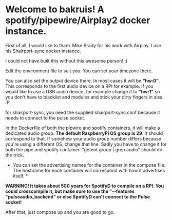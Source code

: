 # Welcome to bakruis! A spotify/pipewire/Airplay2 docker instance.

First of all, I would like to thank Mike Brady for his work with Airplay. I use his Shairport-sync docker instance.

I could not have built this without this awesome person! :)

Edit the environment file to suit you. You can set your timezone there.

You can also set the output device there. In most cases it will be **"hw:0"**. This corresponds to the first audio device on a RPI for example. If you would like to use a USB audio device, for example change it to **"hw:1"** so you don't have to blacklist and modules and stick your dirty fingers in alsa. :P

for shairport-sync, you need the supplied shairport-sync.conf because it needs to connect to the pulse socket.

In the Dockerfile of both the pipwire and spotify containers, it will make a dedicated audio group. **The default RaspberryPi OS group is 29**. It should correspond to that. If somehow your audio group number differs because you're using a different OS, change that line. Sadly you have to change it for both the pipe and spotify container. "getent group | grep audio" should do the trick.

* You can set the advertising names for the container in the compose file. The hostname for each container will correspond with how it advertises itself. *

**WARNING! It takes about 500 years for SpotifyD to compile on a RPI. You could crosscompile it, but make sure to use the "--features "pulseaudio_backend" or else SpotifyD can't connect to the Pulse socket!**

After that, just compose up and you are good to go.
